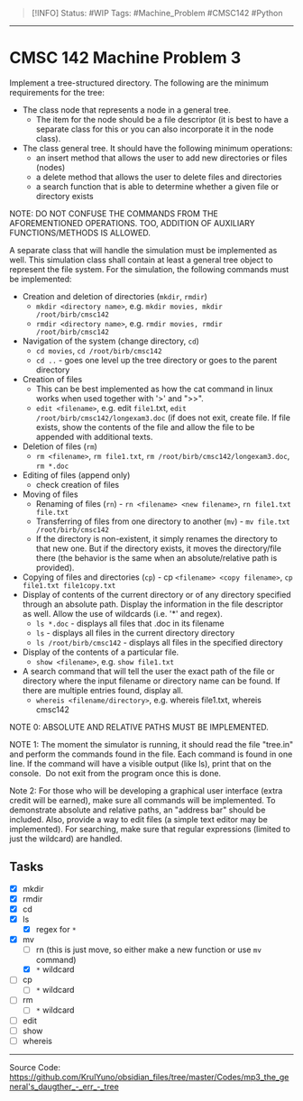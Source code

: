 > [!INFO]
> Status: #WIP
> Tags: #Machine_Problem #CMSC142 #Python

----
# CMSC 142 Machine Problem 3
Implement a tree-structured directory. The following are the minimum requirements for the tree:
- The class node that represents a node in a general tree.
	- The item for the node should be a file descriptor (it is best to have a separate class for this or you can also incorporate it in the node class).
-   The class general tree. It should have the following minimum operations:
	-   an insert method that allows the user to add new directories or files (nodes)
	-   a delete method that allows the user to delete files and directories
	-   a search function that is able to determine whether a given file or directory exists

NOTE: DO NOT CONFUSE THE COMMANDS FROM THE AFOREMENTIONED OPERATIONS. TOO, ADDITION OF AUXILIARY FUNCTIONS/METHODS IS ALLOWED.

A separate class that will handle the simulation must be implemented as well. This simulation class shall contain at least a general tree object to represent the file system. For the simulation, the following commands must be implemented:

- Creation and deletion of directories (`mkdir`, `rmdir`)
    - `mkdir <directory name>`, e.g. `mkdir movies, mkdir /root/birb/cmsc142`
    - `rmdir <directory name>`, e.g. `rmdir movies, rmdir /root/birb/cmsc142`
-   Navigation of the system (change directory, `cd`)
    - `cd movies`, `cd /root/birb/cmsc142`
    - `cd ..` - goes one level up the tree directory or goes to the parent directory
-   Creation of files
	- This can be best implemented as how the cat command in linux works when used together with '>' and ">>".
	- `edit <filename>`, e.g. edit `file1`.txt, `edit /root/birb/cmsc142/longexam3.doc` (if does not exit, create file. If file exists, show the contents of the file and allow the file to be appended with additional texts.
-   Deletion of files (`rm`)
	- `rm <filename>`, `rm file1.txt`, `rm /root/birb/cmsc142/longexam3.doc`, `rm *.doc`
-   Editing of files (append only)
	- check creation of files
-   Moving of files
	- Renaming of files (`rn`) - `rn <filename> <new filename>`, `rn file1.txt file.txt`
	- Transferring of files from one directory to another (`mv`) - `mv file.txt /root/birb/cmsc142`
	- If the directory is non-existent, it simply renames the directory to that new one. But if the directory exists, it moves the directory/file there (the behavior is the same when an absolute/relative path is provided).
- Copying of files and directories (`cp`) - cp `<filename> <copy filename>`, `cp file1.txt file1copy.txt`
- Display of contents of the current directory or of any directory specified through an absolute path. Display the information in the file descriptor as well. Allow the use of wildcards (i.e. '\*' and regex).
    - `ls *.doc` - displays all files that .doc in its filename
    - `ls` - displays all files in the current directory directory 
    - `ls /root/birb/cmsc142` - displays all files in the specified directory
- Display of the contents of a particular file.
    - `show <filename>`, e.g. `show file1.txt`
- A search command that will tell the user the exact path of the file or directory where the input filename or directory name can be found. If there are multiple entries found, display all.
	- `whereis <filename/directory>`, e.g. whereis file1.txt, whereis cmsc142

NOTE 0: ABSOLUTE AND RELATIVE PATHS MUST BE IMPLEMENTED. 

NOTE 1: The moment the simulator is running, it should read the file "tree.in" and perform the commands found in the file. Each command is found in one line. If the command will have a visible output (like ls), print that on the console.  Do not exit from the program once this is done.

Note 2: For those who will be developing a graphical user interface (extra credit will be earned), make sure all commands will be implemented. To demonstrate absolute and relative paths, an "address bar" should be included. Also, provide a way to edit files (a simple text editor may be implemented). For searching, make sure that regular expressions (limited to just the wildcard) are handled.

Tasks
---
- [x] mkdir
- [x] rmdir
- [x] cd
- [x] ls
	- [x] regex for `*`
- [x] mv
	- [ ] rn (this is just move, so either make a new function or use `mv` command)
	- [x] `*` wildcard
- [ ] cp
	- [ ] `*` wildcard
- [ ] rm
	- [ ] `*` wildcard
- [ ] edit
- [ ] show
- [ ] whereis

---
Source Code: https://github.com/KrulYuno/obsidian_files/tree/master/Codes/mp3_the_general's_daugther_-_err_-_tree
